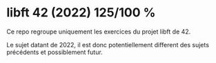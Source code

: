 # libft 42 (2022) 125/100 %

Ce repo regroupe uniquement les exercices du projet libft de 42.

Le sujet datant de 2022, il est donc potentiellement different des sujets précédents et possiblement futur.
